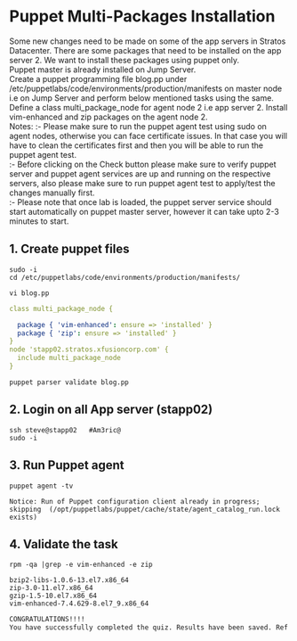# Puppet Multi-Packages Installation
Some new changes need to be made on some of the app servers in Stratos Datacenter. There are some packages that need to be installed on the app server 2. We want to install these packages using puppet only.  
Puppet master is already installed on Jump Server.  
Create a puppet programming file blog.pp under /etc/puppetlabs/code/environments/production/manifests on master node i.e on Jump Server and perform below mentioned tasks using the same.  
Define a class multi_package_node for agent node 2 i.e app server 2. Install vim-enhanced and zip packages on the agent node 2.  
Notes: :- Please make sure to run the puppet agent test using sudo on agent nodes, otherwise you can face certificate issues. In that case you will have to clean the certificates first and then you will be able to run the puppet agent test.  
:- Before clicking on the Check button please make sure to verify puppet server and puppet agent services are up and running on the respective servers, also please make sure to run puppet agent test to apply/test the changes manually first.  
:- Please note that once lab is loaded, the puppet server service should start automatically on puppet master server, however it can take upto 2-3 minutes to start.  

## 1. Create puppet files
`sudo -i`  
`cd /etc/puppetlabs/code/environments/production/manifests/`

`vi blog.pp`
```yaml
class multi_package_node {

  package { 'vim-enhanced': ensure => 'installed' }
  package { 'zip': ensure => 'installed' }
}
node 'stapp02.stratos.xfusioncorp.com' {
  include multi_package_node
}
```

`puppet parser validate blog.pp`  


## 2. Login on all App server (stapp02)
`ssh steve@stapp02   #Am3ric@`  
`sudo -i`  


## 3. Run Puppet agent
`puppet agent -tv`
```comsole
Notice: Run of Puppet configuration client already in progress; skipping  (/opt/puppetlabs/puppet/cache/state/agent_catalog_run.lock exists)
```

## 4. Validate the task
`rpm -qa |grep -e vim-enhanced -e zip`  
```console
bzip2-libs-1.0.6-13.el7.x86_64
zip-3.0-11.el7.x86_64
gzip-1.5-10.el7.x86_64
vim-enhanced-7.4.629-8.el7_9.x86_64
```


```bash
CONGRATULATIONS!!!!
You have successfully completed the quiz. Results have been saved. Ref ID:62c0267b7eb6566d9ba5b0cd
```
